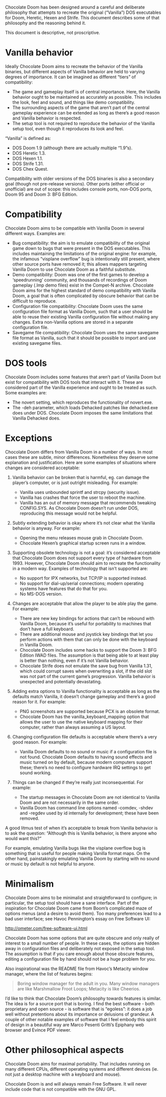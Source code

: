 Chocolate Doom has been designed around a careful and deliberate
philosophy that attempts to recreate the original (“Vanilla”) DOS
executables for Doom, Heretic, Hexen and Strife. This document
describes some of that philosophy and the reasoning behind it.

This document is descriptive, not proscriptive.

# Vanilla behavior

Ideally Chocolate Doom aims to recreate the behavior of the Vanilla
binaries, but different aspects of Vanilla behavior are held to
varying degrees of importance. It can be imagined as different “tiers”
of compatibility:

 * The game and gameplay itself is of central importance. Here, the
   Vanilla behavior ought to be maintained as accurately as possible.
   This includes the look, feel and sound, and things like demo
   compatibility.
 * The surrounding aspects of the game that aren’t part of the central
   gameplay experience can be extended as long as there’s a good
   reason and Vanilla behavior is respected.
 * The setup tool is not required to reproduce the behavior of the
   Vanilla setup tool, even though it reproduces its look and feel.

“Vanilla” is defined as:

 * DOS Doom 1.9 (although there are actually multiple “1.9”s).
 * DOS Heretic 1.3.
 * DOS Hexen 1.1.
 * DOS Strife 1.31.
 * DOS Chex Quest.

Compatibility with older versions of the DOS binaries is also a
secondary goal (though not pre-release versions). Other ports (either
official or unofficial) are out of scope: this includes console ports,
non-DOS ports, Doom 95 and Doom 3: BFG Edition.

# Compatibility

Chocolate Doom aims to be compatible with Vanilla Doom in several
different ways. Examples are:

 * Bug compatibility: the aim is to emulate compatibility of the
   original game down to bugs that were present in the DOS
   executables. This includes maintaining the limitations of the
   original engine: for example, the infamous “visplane overflow” bug
   is intentionally still present, where other source ports have
   removed it; this allows mappers targeting Vanilla Doom to use
   Chocolate Doom as a faithful substitute.
 * Demo compatibility: Doom was one of the first games to develop a
   ‘speedrunning’ community, and thousands of recordings of Doom
   gameplay (.lmp demo files) exist in the Compet-N archive. Chocolate
   Doom aims for the highest standard of demo compatibility with
   Vanilla Doom, a goal that is often complicated by obscure behavior
   that can be difficult to reproduce.
 * Configuration file compatibility: Chocolate Doom uses the same
   configuration file format as Vanilla Doom, such that a user should
   be able to reuse their existing Vanilla configuration file without
   making any changes. Extra non-Vanilla options are stored in a
   separate configuration file.
 * Savegame file compatibility: Chocolate Doom uses the same savegame
   file format as Vanilla, such that it should be possible to import
   and use existing savegame files.

# DOS tools

Chocolate Doom includes some features that aren’t part of Vanilla Doom
but exist for compatibility with DOS tools that interact with it.
These are considered part of the Vanilla experience and ought to be
treated as such. Some examples are:

 * The novert setting, which reproduces the functionality of
   novert.exe.
 * The -deh parameter, which loads Dehacked patches like dehacked.exe
   does under DOS. Chocolate Doom imposes the same limitations that
   Vanilla Dehacked does.

# Exceptions

Chocolate Doom differs from Vanilla Doom in a number of ways. In most
cases these are subtle, minor differences. Nonetheless they deserve
some explanation and justification. Here are some examples of
situations where changes are considered acceptable:

 1. Vanilla behavior can be broken that is harmful, eg. can damage the
    player’s computer, or is just outright misleading. For example:

    - Vanilla uses unbounded sprintf and strcpy (security issue).
    - Vanilla has crashes that force the user to reboot the machine.
    - Vanilla has an out of memory message that recommends tweaking
      CONFIG.SYS. As Chocolate Doom doesn’t run under DOS, reproducing
      this message would not be helpful.

 2. Subtly extending behavior is okay where it’s not clear what the
    Vanilla behavior is anyway. For example:

    - Opening the menu releases mouse grab in Chocolate Doom.
    - Chocolate Hexen’s graphical startup screen runs in a window.

 3. Supporting obsolete technology is not a goal: it’s considered
    acceptable that Chocolate Doom does not support every type of
    hardware from 1993. However, Chocolate Doom should aim to recreate
    the functionality in a modern way. Examples of technology that
    isn’t supported are:

    - No support for IPX networks, but TCP/IP is supported instead.
    - No support for dial-up/serial connections; modern operating
      systems have features that do that for you.
    - No MS-DOS version.

 4. Changes are acceptable that allow the player to be able play the
    game. For example:

    - There are new key bindings for actions that can’t be rebound with
      Vanilla Doom, because it’s useful for portability to machines
      that don’t have a full keyboard.
    - There are additional mouse and joystick key bindings that let you
      perform actions with them that can only be done with the keyboard
      in Vanilla Doom.
    - Chocolate Doom includes some hacks to support the Doom 3: BFG
      Edition IWAD files. The assumption is that being able to at least
      play is better than nothing, even if it’s not Vanilla behavior.
    - Chocolate Strife does not emulate the save bug from
      Vanilla 1.31, which could corrupt saves when overwriting a slot,
      if the old slot was not part of the current game’s progression.
      Vanilla behavior is unexpected and potentially devastating.

 5. Adding extra options to Vanilla functionality is acceptable as long
    as the defaults match Vanilla, it doesn’t change gameplay and
    there’s a good reason for it. For example:

    - PNG screenshots are supported because PCX is an obsolete format.
    - Chocolate Doom has the vanilla_keyboard_mapping option that
      allows the user to use the native keyboard mapping for their
      computer, rather than always assuming a US layout.

 6. Changing configuration file defaults is acceptable where there’s a
    very good reason. For example:

    - Vanilla Doom defaults to no sound or music if a configuration
      file is not found. Chocolate Doom defaults to having sound
      effects and music turned on by default, because modern computers
      support these; there’s no need to configure hardware IRQ settings
      to get sound working.

 7. Things can be changed if they’re really just inconsequential. For
    example:

    - The startup messages in Chocolate Doom are not identical to
      Vanilla Doom and are not necessarily in the same order.
    - Vanilla Doom has command line options named -comdev, -shdev and
      -regdev used by id internally for development; these have been
      removed.

A good litmus test of when it’s acceptable to break from Vanilla
behavior is to ask the question: “Although this is Vanilla behavior,
is there anyone who would want this?”

For example, emulating Vanilla bugs like the visplane overflow bug is
something that is useful for people making Vanilla format maps. On the
other hand, painstakingly emulating Vanilla Doom by starting with no
sound or music by default is not helpful to anyone.

# Minimalism

Chocolate Doom aims to be minimalist and straightforward to configure;
in particular, the setup tool should have a sane interface. Part of
the inspiration for Chocolate Doom came from Boom’s complicated maze
of options menus (and a desire to avoid them). Too many preferences
lead to a bad user interface; see Havoc Pennington’s essay on Free
Software UI:

  http://ometer.com/free-software-ui.html

Chocolate Doom has some options that are quite obscure and only really
of interest to a small number of people. In these cases, the options
are hidden away in configuration files and deliberately not exposed in
the setup tool. The assumption is that if you care enough about those
obscure features, editing a configuration file by hand should not be a
huge problem for you.

Also inspirational was the README file from Havoc’s Metacity window
manager, where the list of features begins:

  > Boring window manager for the adult in you. Many window managers
  > are like Marshmallow Froot Loops; Metacity is like Cheerios.

I’d like to think that Chocolate Doom’s philosophy towards features is
similar. The idea is for a source port that is boring. I find the best
software - both proprietary and open source - is software that is
“egoless”: it does a job well without pretentions about its importance
or delusions of grandeur. A couple of other notable examples of
software that I feel embody this spirit of design in a beautiful way
are Marco Pesenti Gritti’s Epiphany web browser and Evince PDF viewer.

# Other philosophical aspects

Chocolate Doom aims for maximal portability. That includes running on
many different CPUs, different operating systems and different devices
(ie. not just a desktop machine with a keyboard and mouse).

Chocolate Doom is and will always remain Free Software. It will never
include code that is not compatible with the GNU GPL.
